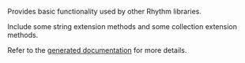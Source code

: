 Provides basic functionality used by other Rhythm libraries.

Include some string extension methods and some collection extension methods.

Refer to the [generated documentation](docs/generated.md) for more details.
